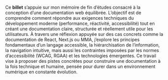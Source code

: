 Ce **billet** s’appuie sur mon mémoire de fin d’études consacré à la conception d’une documentation web équilibrée. L’objectif est de comprendre comment répondre aux exigences techniques du développement moderne (performance, réactivité, accessibilité) tout en créant une documentation claire, structurée et réellement utile pour les utilisateurs. À travers une réflexion appuyée sur des cas concrets comme la documentation de React, Next.js ou MMA, j’explore les principes fondamentaux d’un langage accessible, la hiérarchisation de l’information, la navigation intuitive, mais aussi les contraintes imposées par les normes d’accessibilité (WCAG, RGAA) et les technologies émergentes. Ce travail vise à proposer des pistes concrètes pour construire une documentation à la fois technique et humaine, pensée pour durer dans un environnement numérique en constante évolution.
